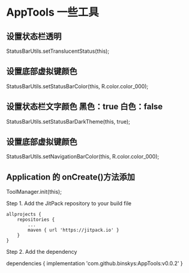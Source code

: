 
# AppTools 一些工具
## 设置状态栏透明
StatusBarUtils.setTranslucentStatus(this);
## 设置底部虚拟键颜色  
StatusBarUtils.setStatusBarColor(this, R.color.color_000);
## 设置状态栏文字颜色  黑色：true  白色：false
StatusBarUtils.setStatusBarDarkTheme(this, true);
## 设置底部虚拟键颜色  
StatusBarUtils.setNavigationBarColor(this, R.color.color_000);
## Application 的 onCreate()方法添加
ToolManager.init(this);

Step 1. Add the JitPack repository to your build file

	allprojects {
		repositories {
			...
			maven { url 'https://jitpack.io' }
		}
	}
	
 Step 2. Add the dependency
 
 dependencies {
 	        implementation 'com.github.binskys:AppTools:v0.0.2'
 	}
